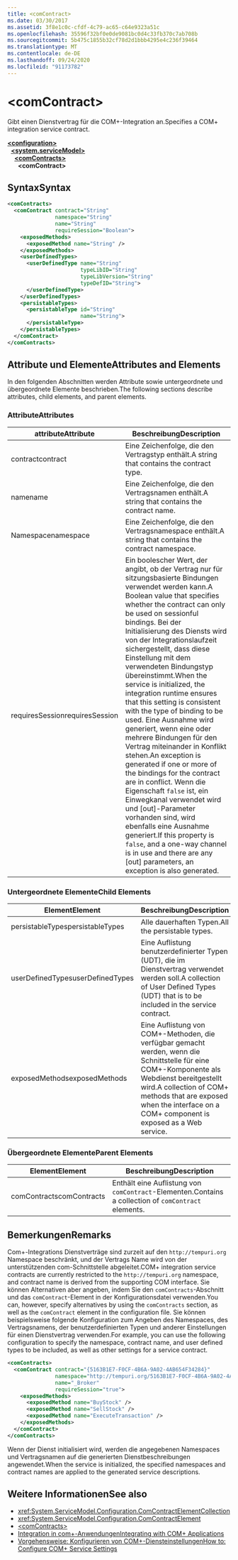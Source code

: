 ```yaml
---
title: <comContract>
ms.date: 03/30/2017
ms.assetid: 3f8e1c0c-cfdf-4c79-ac65-c64e9323a51c
ms.openlocfilehash: 35596f32bf0e0de9081bc0d4c33fb370c7ab708b
ms.sourcegitcommit: 5b475c1855b32cf78d2d1bbb4295e4c236f39464
ms.translationtype: MT
ms.contentlocale: de-DE
ms.lasthandoff: 09/24/2020
ms.locfileid: "91173782"
---
```

# \<comContract>

<span data-ttu-id="2da58-101">Gibt einen Dienstvertrag für die COM+-Integration an.</span><span class="sxs-lookup"><span data-stu-id="2da58-101">Specifies a COM+ integration service contract.</span></span>  
  
[**\<configuration>**](../configuration-element.md)\
&nbsp;&nbsp;[**\<system.serviceModel>**](system-servicemodel.md)\
&nbsp;&nbsp;&nbsp;&nbsp;[**\<comContracts>**](comcontracts.md)\
&nbsp;&nbsp;&nbsp;&nbsp;&nbsp;&nbsp;**\<comContract>**  
  
## <a name="syntax"></a><span data-ttu-id="2da58-102">Syntax</span><span class="sxs-lookup"><span data-stu-id="2da58-102">Syntax</span></span>  
  
```xml  
<comContracts>
  <comContract contract="String"
               namespace="String"
               name="String"
               requireSession="Boolean">
    <exposedMethods>
      <exposedMethod name="String" />
    </exposedMethods>
    <userDefinedTypes>
      <userDefinedType name="String"
                       typeLibID="String"
                       typeLibVersion="String"
                       typeDefID="String">
      </userDefinedType>
    </userDefinedTypes>
    <persistableTypes>
      <persistableType id="String"
                       name="String">
      </persistableType>
    </persistableTypes>
  </comContract>
</comContracts>
```  
  
## <a name="attributes-and-elements"></a><span data-ttu-id="2da58-103">Attribute und Elemente</span><span class="sxs-lookup"><span data-stu-id="2da58-103">Attributes and Elements</span></span>  

 <span data-ttu-id="2da58-104">In den folgenden Abschnitten werden Attribute sowie untergeordnete und übergeordnete Elemente beschrieben.</span><span class="sxs-lookup"><span data-stu-id="2da58-104">The following sections describe attributes, child elements, and parent elements.</span></span>  
  
### <a name="attributes"></a><span data-ttu-id="2da58-105">Attribute</span><span class="sxs-lookup"><span data-stu-id="2da58-105">Attributes</span></span>  
  
|<span data-ttu-id="2da58-106">attribute</span><span class="sxs-lookup"><span data-stu-id="2da58-106">Attribute</span></span>|<span data-ttu-id="2da58-107">Beschreibung</span><span class="sxs-lookup"><span data-stu-id="2da58-107">Description</span></span>|  
|---------------|-----------------|  
|<span data-ttu-id="2da58-108">contract</span><span class="sxs-lookup"><span data-stu-id="2da58-108">contract</span></span>|<span data-ttu-id="2da58-109">Eine Zeichenfolge, die den Vertragstyp enthält.</span><span class="sxs-lookup"><span data-stu-id="2da58-109">A string that contains the contract type.</span></span>|  
|<span data-ttu-id="2da58-110">name</span><span class="sxs-lookup"><span data-stu-id="2da58-110">name</span></span>|<span data-ttu-id="2da58-111">Eine Zeichenfolge, die den Vertragsnamen enthält.</span><span class="sxs-lookup"><span data-stu-id="2da58-111">A string that contains the contract name.</span></span>|  
|<span data-ttu-id="2da58-112">Namespace</span><span class="sxs-lookup"><span data-stu-id="2da58-112">namespace</span></span>|<span data-ttu-id="2da58-113">Eine Zeichenfolge, die den Vertragsnamespace enthält.</span><span class="sxs-lookup"><span data-stu-id="2da58-113">A string that contains the contract namespace.</span></span>|  
|<span data-ttu-id="2da58-114">requiresSession</span><span class="sxs-lookup"><span data-stu-id="2da58-114">requiresSession</span></span>|<span data-ttu-id="2da58-115">Ein boolescher Wert, der angibt, ob der Vertrag nur für sitzungsbasierte Bindungen verwendet werden kann.</span><span class="sxs-lookup"><span data-stu-id="2da58-115">A Boolean value that specifies whether the contract can only be used on sessionful bindings.</span></span> <span data-ttu-id="2da58-116">Bei der Initialisierung des Diensts wird von der Integrationslaufzeit sichergestellt, dass diese Einstellung mit dem verwendeten Bindungstyp übereinstimmt.</span><span class="sxs-lookup"><span data-stu-id="2da58-116">When the service is initialized, the integration runtime ensures that this setting is consistent with the type of binding to be used.</span></span> <span data-ttu-id="2da58-117">Eine Ausnahme wird generiert, wenn eine oder mehrere Bindungen für den Vertrag miteinander in Konflikt stehen.</span><span class="sxs-lookup"><span data-stu-id="2da58-117">An exception is generated if one or more of the bindings for the contract are in conflict.</span></span> <span data-ttu-id="2da58-118">Wenn die Eigenschaft `false` ist, ein Einwegkanal verwendet wird und [out]-Parameter vorhanden sind, wird ebenfalls eine Ausnahme generiert.</span><span class="sxs-lookup"><span data-stu-id="2da58-118">If this property is `false`, and a one-way channel is in use and there are any [out] parameters, an exception is also generated.</span></span>|  
  
### <a name="child-elements"></a><span data-ttu-id="2da58-119">Untergeordnete Elemente</span><span class="sxs-lookup"><span data-stu-id="2da58-119">Child Elements</span></span>  
  
|<span data-ttu-id="2da58-120">Element</span><span class="sxs-lookup"><span data-stu-id="2da58-120">Element</span></span>|<span data-ttu-id="2da58-121">Beschreibung</span><span class="sxs-lookup"><span data-stu-id="2da58-121">Description</span></span>|  
|-------------|-----------------|  
|<span data-ttu-id="2da58-122">persistableTypes</span><span class="sxs-lookup"><span data-stu-id="2da58-122">persistableTypes</span></span>|<span data-ttu-id="2da58-123">Alle dauerhaften Typen.</span><span class="sxs-lookup"><span data-stu-id="2da58-123">All the persistable types.</span></span>|  
|<span data-ttu-id="2da58-124">userDefinedTypes</span><span class="sxs-lookup"><span data-stu-id="2da58-124">userDefinedTypes</span></span>|<span data-ttu-id="2da58-125">Eine Auflistung benutzerdefinierter Typen (UDT), die im Dienstvertrag verwendet werden soll.</span><span class="sxs-lookup"><span data-stu-id="2da58-125">A collection of User Defined Types (UDT) that is to be included in the service contract.</span></span>|  
|<span data-ttu-id="2da58-126">exposedMethods</span><span class="sxs-lookup"><span data-stu-id="2da58-126">exposedMethods</span></span>|<span data-ttu-id="2da58-127">Eine Auflistung von COM+-Methoden, die verfügbar gemacht werden, wenn die Schnittstelle für eine COM+-Komponente als Webdienst bereitgestellt wird.</span><span class="sxs-lookup"><span data-stu-id="2da58-127">A collection of COM+ methods that are exposed when the interface on a COM+ component is exposed as a Web service.</span></span>|  
  
### <a name="parent-elements"></a><span data-ttu-id="2da58-128">Übergeordnete Elemente</span><span class="sxs-lookup"><span data-stu-id="2da58-128">Parent Elements</span></span>  
  
|<span data-ttu-id="2da58-129">Element</span><span class="sxs-lookup"><span data-stu-id="2da58-129">Element</span></span>|<span data-ttu-id="2da58-130">Beschreibung</span><span class="sxs-lookup"><span data-stu-id="2da58-130">Description</span></span>|  
|-------------|-----------------|  
|<span data-ttu-id="2da58-131">comContracts</span><span class="sxs-lookup"><span data-stu-id="2da58-131">comContracts</span></span>|<span data-ttu-id="2da58-132">Enthält eine Auflistung von `comContract`-Elementen.</span><span class="sxs-lookup"><span data-stu-id="2da58-132">Contains a collection of `comContract` elements.</span></span>|  
  
## <a name="remarks"></a><span data-ttu-id="2da58-133">Bemerkungen</span><span class="sxs-lookup"><span data-stu-id="2da58-133">Remarks</span></span>  

 <span data-ttu-id="2da58-134">Com+-Integrations Dienstverträge sind zurzeit auf den `http://tempuri.org` Namespace beschränkt, und der Vertrags Name wird von der unterstützenden com-Schnittstelle abgeleitet.</span><span class="sxs-lookup"><span data-stu-id="2da58-134">COM+ integration service contracts are currently restricted to the `http://tempuri.org` namespace, and contract name is derived from the supporting COM interface.</span></span> <span data-ttu-id="2da58-135">Sie können Alternativen aber angeben, indem Sie den `comContracts`-Abschnitt und das `comContract`-Element in der Konfigurationsdatei verwenden.</span><span class="sxs-lookup"><span data-stu-id="2da58-135">You can, however, specify alternatives by using the `comContracts` section, as well as the `comContract` element in the configuration file.</span></span> <span data-ttu-id="2da58-136">Sie können beispielsweise folgende Konfiguration zum Angeben des Namespaces, des Vertragsnamens, der benutzerdefinierten Typen und anderer Einstellungen für einen Dienstvertrag verwenden.</span><span class="sxs-lookup"><span data-stu-id="2da58-136">For example, you can use the following configuration to specify the namespace, contract name, and user defined types to be included, as well as other settings for a service contract.</span></span>  
  
```xml  
<comContracts>
  <comContract contract="{5163B1E7-F0CF-4B6A-9A02-4AB654F34284}"
               namespace="http://tempuri.org/5163B1E7-F0CF-4B6A-9A02-4AB654F34284"
               name="_Broker"
               requireSession="true">
    <exposedMethods>
      <exposedMethod name="BuyStock" />
      <exposedMethod name="SellStock" />
      <exposedMethod name="ExecuteTransaction" />
    </exposedMethods>
  </comContract>
</comContracts>
```  
  
 <span data-ttu-id="2da58-137">Wenn der Dienst initialisiert wird, werden die angegebenen Namespaces und Vertragsnamen auf die generierten Dienstbeschreibungen angewendet.</span><span class="sxs-lookup"><span data-stu-id="2da58-137">When the service is initialized, the specified namespaces and contract names are applied to the generated service descriptions.</span></span>  
  
## <a name="see-also"></a><span data-ttu-id="2da58-138">Weitere Informationen</span><span class="sxs-lookup"><span data-stu-id="2da58-138">See also</span></span>

- <xref:System.ServiceModel.Configuration.ComContractElementCollection>
- <xref:System.ServiceModel.Configuration.ComContractElement>
- [\<comContracts>](comcontracts.md)
- [<span data-ttu-id="2da58-139">Integration in com+-Anwendungen</span><span class="sxs-lookup"><span data-stu-id="2da58-139">Integrating with COM+ Applications</span></span>](../../../wcf/feature-details/integrating-with-com-plus-applications.md)
- [<span data-ttu-id="2da58-140">Vorgehensweise: Konfigurieren von COM+-Diensteinstellungen</span><span class="sxs-lookup"><span data-stu-id="2da58-140">How to: Configure COM+ Service Settings</span></span>](../../../wcf/feature-details/how-to-configure-com-service-settings.md)
